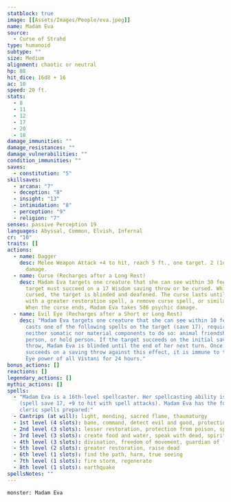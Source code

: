 ```yaml
---
statblock: true
image: [[Assets/Images/People/eva.jpeg]]
name: Madam Eva
source:
  - Curse of Strahd
type: humanoid
subtype: ""
size: Medium
alignment: chaotic or neutral
hp: 88
hit_dice: 16d8 + 16
ac: 10
speed: 20 ft.
stats:
  - 8
  - 11
  - 12
  - 17
  - 20
  - 18
damage_immunities: ""
damage_resistances: ""
damage_vulnerabilities: ""
condition_immunities: ""
saves:
  - constitution: "5"
skillsaves:
  - arcana: "7"
  - deception: "8"
  - insight: "13"
  - intimidation: "8"
  - perception: "9"
  - religion: "7"
senses: passive Perception 19
languages: Abyssal, Common, Elvish, Infernal
cr: "10"
traits: []
actions:
  - name: Dagger
    desc: Melee Weapon Attack +4 to hit, reach 5 ft., one target. 2 (1d4) piercing
      damage.
  - name: Curse (Recharges after a Long Rest)
    desc: Madam Eva targets one creature that she can see within 30 feet of her. The
      target must succeed on a 17 Wisdom saving throw or be cursed. While
      cursed, the target is blinded and deafened. The curse lasts until ended
      with a greater restoration spell, a remove curse spell, or similar magic.
      When the curse ends, Madam Eva takes 5d6 psychic damage.
  - name: Evil Eye (Recharges after a Short or Long Rest)
    desc: "Madam Eva targets one creature that she can see within 10 feet of her and
      casts one of the following spells on the target (save 17), requiring
      neither somatic nor material components to do so: animal friendship, charm
      person, or hold person. If the target succeeds on the initial saving
      throw, Madam Eva is blinded until the end of her next turn. Once a target
      succeeds on a saving throw against this effect, it is immune to the Evil
      Eye power of all Vistani for 24 hours."
bonus_actions: []
reactions: []
legendary_actions: []
mythic_actions: []
spells:
  - "Madam Eva is a 16th-level spellcaster. Her spellcasting ability is Wisdom
    (spell save 17, +9 to hit with spell attacks). Madam Eva has the following
    cleric spells prepared:"
  - Cantrips (at will): light, mending, sacred flame, thaumaturgy
  - 1st level (4 slots): bane, command, detect evil and good, protection from evil and good
  - 2nd level (3 slots): lesser restoration, protection from poison, spiritual weapon
  - 3rd level (3 slots): create food and water, speak with dead, spirit guardians
  - 4th level (3 slots): divination, freedom of movement, guardian of faith
  - 5th level (2 slots): greater restoration, raise dead
  - 6th level (1 slots): find the path, harm, true seeing
  - 7th level (1 slots): fire storm, regenerate
  - 8th level (1 slots): earthquake
spellsNotes: ""
---
```


```statblock
monster: Madam Eva
```

```dataviewjs
```